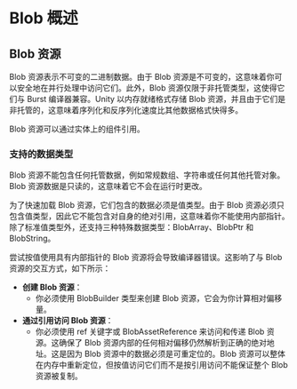 # Blob 概述

## Blob 资源

Blob 资源表示不可变的二进制数据。由于 Blob 资源是不可变的，这意味着你可以安全地在并行处理中访问它们。此外，Blob 资源仅限于非托管类型，这使得它们与 Burst 编译器兼容。Unity 以内存就绪格式存储 Blob 资源，并且由于它们是非托管的，这意味着序列化和反序列化速度比其他数据格式快得多。

Blob 资源可以通过实体上的组件引用。

### 支持的数据类型

Blob 资源不能包含任何托管数据，例如常规数组、字符串或任何其他托管对象。Blob 资源数据是只读的，这意味着它不会在运行时更改。

为了快速加载 Blob 资源，它们包含的数据必须是值类型。由于 Blob 资源必须只包含值类型，因此它不能包含对自身的绝对引用，这意味着你不能使用内部指针。除了标准值类型外，还支持三种特殊数据类型：BlobArray、BlobPtr 和 BlobString。

尝试按值使用具有内部指针的 Blob 资源将会导致编译器错误。这影响了与 Blob 资源的交互方式，如下所示：

* **创建 Blob 资源**：
  * 你必须使用 BlobBuilder 类型来创建 Blob 资源，它会为你计算相对偏移量。
* **通过引用访问 Blob 资源**：
  * 你必须使用 ref 关键字或 BlobAssetReference 来访问和传递 Blob 资源。这确保了 Blob 资源内部的任何相对偏移仍然解析到正确的绝对地址。这是因为 Blob 资源中的数据必须是可重定位的。Blob 资源可以整体在内存中重新定位，但按值访问它们而不是按引用访问不能保证整个 Blob 资源被复制。
